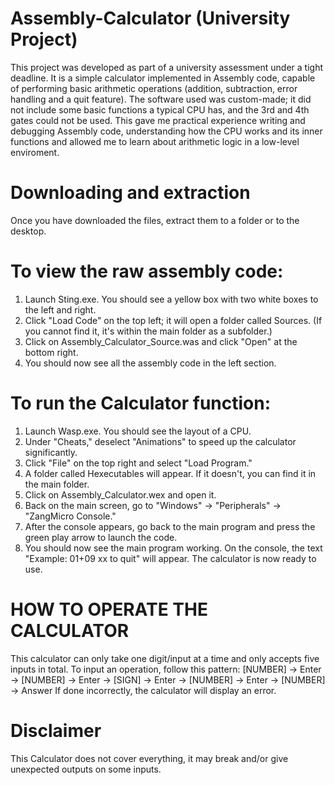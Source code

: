 # Assembly-Calculator (University Project)
This project was developed as part of a university assessment under a tight deadline.
It is a simple calculator implemented in Assembly code, capable of performing basic arithmetic operations (addition, subtraction, error handling and a quit feature).
The software used was custom-made; it did not include some basic functions a typical CPU has, and the 3rd and 4th gates could not be used.
This gave me practical experience writing and debugging Assembly code, understanding how the CPU works and its inner functions and allowed me to learn about arithmetic logic in a low-level enviroment.

# Downloading and extraction
Once you have downloaded the files, extract them to a folder or to the desktop.

# To view the raw assembly code:
1. Launch Sting.exe. You should see a yellow box with two white boxes to the left and right.
2. Click "Load Code" on the top left; it will open a folder called Sources. (If you cannot find it, it's within the main folder as a subfolder.)
3. Click on Assembly_Calculator_Source.was and click "Open" at the bottom right.
4. You should now see all the assembly code in the left section.

# To run the Calculator function:
1. Launch Wasp.exe. You should see the layout of a CPU.
2. Under "Cheats," deselect "Animations" to speed up the calculator significantly.
3. Click "File" on the top right and select "Load Program."
4. A folder called Hexecutables will appear. If it doesn't, you can find it in the main folder.
5. Click on Assembly_Calculator.wex and open it.
6. Back on the main screen, go to "Windows" → "Peripherals" → "ZangMicro Console."
7. After the console appears, go back to the main program and press the green play arrow to launch the code.
8. You should now see the main program working. On the console, the text "Example: 01+09 xx to quit" will appear. The calculator is now ready to use.

# HOW TO OPERATE THE CALCULATOR

This calculator can only take one digit/input at a time and only accepts five inputs in total.
To input an operation, follow this pattern: [NUMBER] → Enter → [NUMBER] → Enter → [SIGN] → Enter → [NUMBER] → Enter → [NUMBER] → Answer
If done incorrectly, the calculator will display an error.

# Disclaimer 
This Calculator does not cover everything, it may break and/or give unexpected outputs on some inputs.
